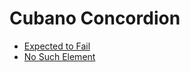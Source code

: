 # Cubano Concordion

* [Expected to Fail](ExpectedToFail.md "c:run")
* [No Such Element](ExceptionHtmlCaptureExtension.md "c:run")